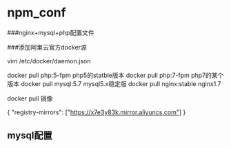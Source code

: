 # npm_conf
###nginx+mysql+php配置文件


###添加阿里云官方docker源

vim /etc/docker/daemon.json


docker pull php:5-fpm     php5的statble版本
docker pull php:7-fpm     php7的某个版本
docker pull mysql:5.7     mysql5.x稳定版
docker pull nginx:stable  nginx1.7

docker pull 镜像

{
  "registry-mirrors": ["https://x7e3y83k.mirror.aliyuncs.com"]
}

## mysql配置
